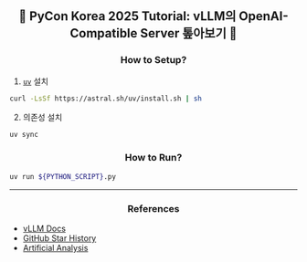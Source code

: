 <h2 align="center">🐍 PyCon Korea 2025 Tutorial: vLLM의 OpenAI-Compatible Server 톺아보기 🐍</h2>

<h3 align="center">How to Setup?</h3>

1. [`uv`](https://docs.astral.sh/uv/) 설치

```bash
curl -LsSf https://astral.sh/uv/install.sh | sh
```

2. 의존성 설치

```bash
uv sync
```

<h3 align="center">How to Run?</h3>

```bash
uv run ${PYTHON_SCRIPT}.py
```

---

<h3 align="center">References</h3>

- [vLLM Docs](https://docs.vllm.ai/)
- [GitHub Star History](https://www.star-history.com/)
- [Artificial Analysis](https://artificialanalysis.ai/)

